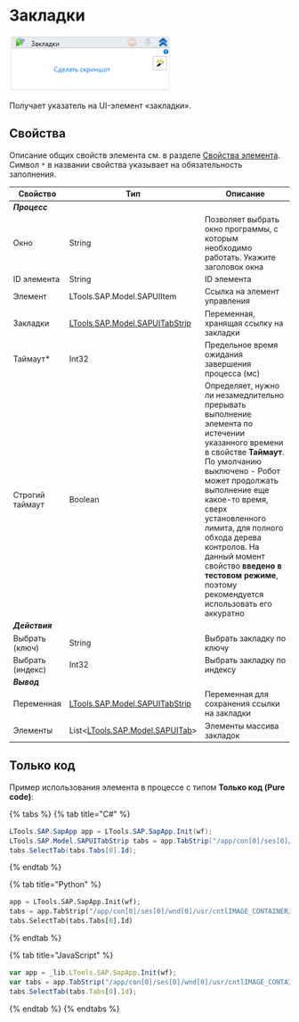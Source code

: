 # Закладки

![](../../../resources/activities/basic/sap/image-385.png)

Получает указатель на UI-элемент «закладки».

## Свойства
Описание общих свойств элемента см. в разделе [Свойства элемента](https://docs.primo-rpa.ru/primo-rpa/primo-studio/process/elements#svoistva-elementa).\
Символ `*` в названии свойства указывает на обязательность заполнения.

| Свойство         | Тип                                                          | Описание                                           |
| ---------------- | ------------------------------------------------------------ | -------------------------------------------------- |
| ***Процесс***  | | |
| Окно             | String                     | Позволяет выбрать окно программы, с которым необходимо работать. Укажите заголовок окна |
| ID элемента      | String                                                       | ID элемента                                        |
| Элемент          | LTools.SAP.Model.SAPUIItem                                   | Ссылка на элемент управления                       |
| Закладки         | [LTools.SAP.Model.SAPUITabStrip](datatypes/sapuitabstrip.md) | Переменная, хранящая ссылку на закладки            |
| Таймаут\*        | Int32                                                        | Предельное время ожидания завершения процесса (мс) |
| Строгий таймаут  | Boolean                              | Определяет, нужно ли незамедлительно прерывать выполнение элемента по истечении указанного времени в свойстве **Таймаут**. По умолчанию выключено - Робот может продолжать выполнение еще какое-то время, сверх установленного лимита, для полного обхода дерева контролов. На данный момент свойство **введено в тестовом режиме**, поэтому рекомендуется использовать его аккуратно |
| ***Действия***  | | |
| Выбрать (ключ)   | String                                                       | Выбрать закладку по ключу                          |
| Выбрать (индекс) | Int32                                                        | Выбрать закладку по индексу                        |
| ***Вывод***  | | |
| Переменная       | [LTools.SAP.Model.SAPUITabStrip](datatypes/sapuitabstrip.md) | Переменная для сохранения ссылки на закладки       |
| Элементы         | List<[LTools.SAP.Model.SAPUITab](datatypes/sapuitab.md)>     | Элементы массива закладок                          |


## Только код
Пример использования элемента в процессе с типом **Только код (Pure code)**:

{% tabs %}
{% tab title="C#" %}
```csharp
LTools.SAP.SapApp app = LTools.SAP.SapApp.Init(wf);
LTools.SAP.Model.SAPUITabStrip tabs = app.TabStrip("/app/con[0]/ses[0]/wnd[0]/usr/cntlIMAGE_CONTAINER/shellcont/shell/shellcont[0]/shell");
tabs.SelectTab(tabs.Tabs[0].Id);
```
{% endtab %}

{% tab title="Python" %}
```python
app = LTools.SAP.SapApp.Init(wf);
tabs = app.TabStrip("/app/con[0]/ses[0]/wnd[0]/usr/cntlIMAGE_CONTAINER/shellcont/shell/shellcont[0]/shell")
tabs.SelectTab(tabs.Tabs[0].Id)
```
{% endtab %}

{% tab title="JavaScript" %}
```javascript
var app = _lib.LTools.SAP.SapApp.Init(wf);		
var tabs = app.TabStrip("/app/con[0]/ses[0]/wnd[0]/usr/cntlIMAGE_CONTAINER/shellcont/shell/shellcont[0]/shell");
tabs.SelectTab(tabs.Tabs[0].Id);
```
{% endtab %}
{% endtabs %}

